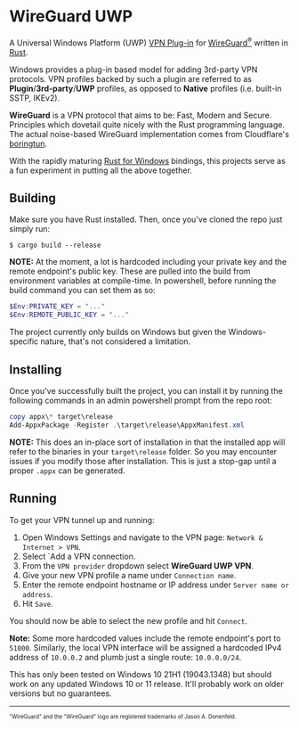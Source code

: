 # WireGuard UWP

A Universal Windows Platform (UWP) [VPN Plug-in](https://docs.microsoft.com/en-us/uwp/api/windows.networking.vpn.ivpnplugin) for [WireGuard<sup>®</sup>](https://www.wireguard.com/) written in [Rust](https://www.rust-lang.org/).

Windows provides a plug-in based model for adding 3rd-party VPN protocols. VPN profiles
backed by such a plugin are referred to as **Plugin**/**3rd-party**/**UWP** profiles, as opposed
to **Native** profiles (i.e. built-in SSTP, IKEv2).

**WireGuard** is a VPN protocol that aims to be: Fast, Modern and Secure. Principles
which dovetail quite nicely with the Rust programming language. The actual noise-based WireGuard
implementation comes from Cloudflare's [boringtun](https://github.com/cloudflare/boringtun).

With the rapidly maturing [Rust for Windows](https://github.com/microsoft/windows-rs) bindings,
this projects serve as a fun experiment in putting all the above together.

## Building

Make sure you have Rust installed. Then, once you've cloned the repo just simply run:
```console
$ cargo build --release
```

**NOTE:** At the moment, a lot is hardcoded including your private key and the remote endpoint's
public key. These are pulled into the build from environment variables at compile-time. In
powershell, before running the build command you can set them as so:
```powershell
$Env:PRIVATE_KEY = "..."
$Env:REMOTE_PUBLIC_KEY = "..."
```

The project currently only builds on Windows but given the Windows-specific nature, that's not
considered a limitation.

## Installing

Once you've successfully built the project, you can install it by running the following commands
in an admin powershell prompt from the repo root:
```powershell
copy appx\* target\release
Add-AppxPackage -Register .\target\release\AppxManifest.xml
```

**NOTE:** This does an in-place sort of installation in that the installed app will refer to
the binaries in your `target\release` folder. So you may encounter issues if you modify those
after installation. This is just a stop-gap until a proper `.appx` can be generated.

## Running

To get your VPN tunnel up and running:

1. Open Windows Settings and navigate to the VPN page:
`Network & Internet > VPN`.
2. Select `Add a VPN connection.
3. From the `VPN provider` dropdown select **WireGuard UWP VPN**.
4. Give your new VPN profile a name under `Connection name`.
5. Enter the remote endpoint hostname or IP address under `Server name or address`.
6. Hit `Save`.

You should now be able to select the new profile and hit `Connect`.

**Note:** Some more hardcoded values include the remote endpoint's port to `51000`.
Similarly, the local VPN interface will be assigned a hardcoded IPv4 address of `10.0.0.2`
and plumb just a single route: `10.0.0.0/24`.

This has only been tested on Windows 10 21H1 (19043.1348) but should work on any updated
Windows 10 or 11 release. It'll probably work on older versions but no guarantees.

---
<sub><sub>"WireGuard" and the "WireGuard" logo are registered trademarks of Jason A. Donenfeld.</sub></sub>
